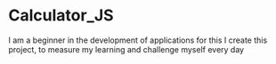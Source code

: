 # Calculator_JS
I am a beginner in the development of applications for this I create this project, to measure my learning and challenge myself every day
